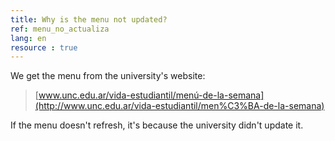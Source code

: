 ```yaml
---
title: Why is the menu not updated?
ref: menu_no_actualiza
lang: en
resource : true
---
```


We get the menu from the university's website:

> [www.unc.edu.ar/vida-estudiantil/menú-de-la-semana](http://www.unc.edu.ar/vida-estudiantil/men%C3%BA-de-la-semana)

If the menu doesn't refresh, it's because the university didn't update it.